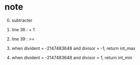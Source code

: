 # note 

0. subtracter

1. line 36 :  + 1

2. line 39 : >=

3. when divident = -2147483648 and divisor = -1, return int_max

4. when divident = -2147483648 and divisor = 1, return int_min
